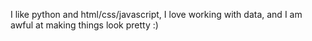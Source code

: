 I like python and html/css/javascript, I love working with data, and I am awful at making things look pretty :)

<!---
Firefoxmoo89/Firefoxmoo89 is a ✨ special ✨ repository because its `README.md` (this file) appears on your GitHub profile.
You can click the Preview link to take a look at your changes.
--->
